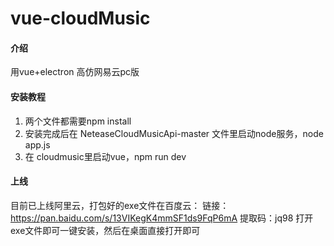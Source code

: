 # vue-cloudMusic

#### 介绍
用vue+electron 高仿网易云pc版

#### 安装教程

1. 两个文件都需要npm install
2. 安装完成后在 NeteaseCloudMusicApi-master 文件里启动node服务，node app.js
3. 在 cloudmusic里启动vue，npm run dev

#### 上线
目前已上线阿里云，打包好的exe文件在百度云：
链接：https://pan.baidu.com/s/13VIKegK4mmSF1ds9FqP6mA 
提取码：jq98 
打开exe文件即可一键安装，然后在桌面直接打开即可
